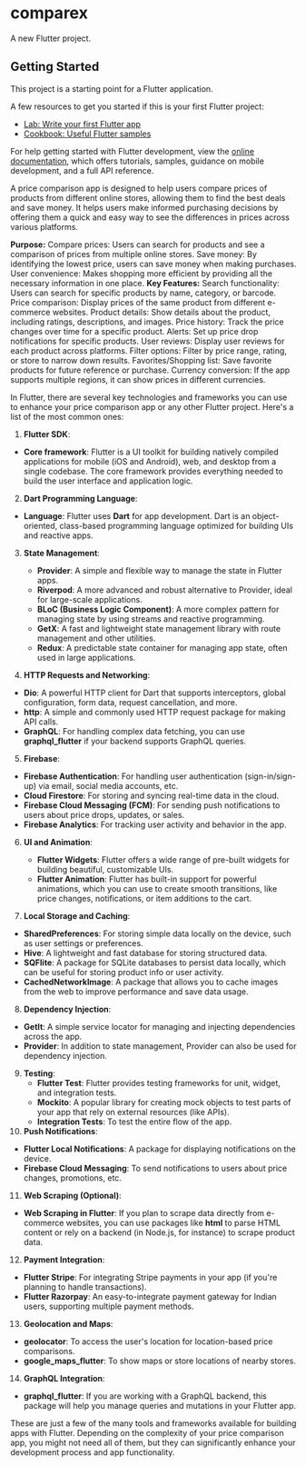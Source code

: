 # comparex

A new Flutter project.

## Getting Started

This project is a starting point for a Flutter application.

A few resources to get you started if this is your first Flutter project:

- [Lab: Write your first Flutter app](https://docs.flutter.dev/get-started/codelab)
- [Cookbook: Useful Flutter samples](https://docs.flutter.dev/cookbook)

For help getting started with Flutter development, view the
[online documentation](https://docs.flutter.dev/), which offers tutorials,
samples, guidance on mobile development, and a full API reference.



A price comparison app is designed to help users compare prices of products from different online stores, allowing them to find the best deals and save money. It helps users make informed purchasing decisions by offering them a quick and easy way to see the differences in prices across various platforms.

**Purpose:**
Compare prices: Users can search for products and see a comparison of prices from multiple online stores.
Save money: By identifying the lowest price, users can save money when making purchases.
User convenience: Makes shopping more efficient by providing all the necessary information in one place.
**Key Features:**
Search functionality: Users can search for specific products by name, category, or barcode.
Price comparison: Display prices of the same product from different e-commerce websites.
Product details: Show details about the product, including ratings, descriptions, and images.
Price history: Track the price changes over time for a specific product.
Alerts: Set up price drop notifications for specific products.
User reviews: Display user reviews for each product across platforms.
Filter options: Filter by price range, rating, or store to narrow down results.
Favorites/Shopping list: Save favorite products for future reference or purchase.
Currency conversion: If the app supports multiple regions, it can show prices in different currencies.

In Flutter, there are several key technologies and frameworks you can use to enhance your price comparison app or any other Flutter project. Here's a list of the most common ones:
 1. **Flutter SDK**:
   - **Core framework**: Flutter is a UI toolkit for building natively compiled applications for mobile (iOS and Android), web, and desktop from a single codebase. The core framework provides everything needed to build the user interface and application logic.

 2. **Dart Programming Language**:
   - **Language**: Flutter uses **Dart** for app development. Dart is an object-oriented, class-based programming language optimized for building UIs and reactive apps.

3. **State Management**:
   - **Provider**: A simple and flexible way to manage the state in Flutter apps.
   - **Riverpod**: A more advanced and robust alternative to Provider, ideal for large-scale applications.
   - **BLoC (Business Logic Component)**: A more complex pattern for managing state by using streams and reactive programming.
   - **GetX**: A fast and lightweight state management library with route management and other utilities.
   - **Redux**: A predictable state container for managing app state, often used in large applications.

 4. **HTTP Requests and Networking**:
   - **Dio**: A powerful HTTP client for Dart that supports interceptors, global configuration, form data, request cancellation, and more.
   - **http**: A simple and commonly used HTTP request package for making API calls.
   - **GraphQL**: For handling complex data fetching, you can use **graphql_flutter** if your backend supports GraphQL queries.

 5. **Firebase**:
   - **Firebase Authentication**: For handling user authentication (sign-in/sign-up) via email, social media accounts, etc.
   - **Cloud Firestore**: For storing and syncing real-time data in the cloud.
   - **Firebase Cloud Messaging (FCM)**: For sending push notifications to users about price drops, updates, or sales.
   - **Firebase Analytics**: For tracking user activity and behavior in the app.

6. **UI and Animation**:
   - **Flutter Widgets**: Flutter offers a wide range of pre-built widgets for building beautiful, customizable UIs.
   - **Flutter Animation**: Flutter has built-in support for powerful animations, which you can use to create smooth transitions, like price changes, notifications, or item additions to the cart.

 7. **Local Storage and Caching**:
   - **SharedPreferences**: For storing simple data locally on the device, such as user settings or preferences.
   - **Hive**: A lightweight and fast database for storing structured data.
   - **SQFlite**: A package for SQLite databases to persist data locally, which can be useful for storing product info or user activity.
   - **CachedNetworkImage**: A package that allows you to cache images from the web to improve performance and save data usage.

 8. **Dependency Injection**:
   - **GetIt**: A simple service locator for managing and injecting dependencies across the app.
   - **Provider**: In addition to state management, Provider can also be used for dependency injection.

9. **Testing**:
   - **Flutter Test**: Flutter provides testing frameworks for unit, widget, and integration tests.
   - **Mockito**: A popular library for creating mock objects to test parts of your app that rely on external resources (like APIs).
   - **Integration Tests**: To test the entire flow of the app.
 10. **Push Notifications**:
   - **Flutter Local Notifications**: A package for displaying notifications on the device.
   - **Firebase Cloud Messaging**: To send notifications to users about price changes, promotions, etc.

 11. **Web Scraping (Optional)**:
   - **Web Scraping in Flutter**: If you plan to scrape data directly from e-commerce websites, you can use packages like **html** to parse HTML content or rely on a backend (in Node.js, for instance) to scrape product data.
 12. **Payment Integration**:
   - **Flutter Stripe**: For integrating Stripe payments in your app (if you're planning to handle transactions).
   - **Flutter Razorpay**: An easy-to-integrate payment gateway for Indian users, supporting multiple payment methods.

13. **Geolocation and Maps**:
   - **geolocator**: To access the user's location for location-based price comparisons.
   - **google_maps_flutter**: To show maps or store locations of nearby stores.

 14. **GraphQL Integration**:
   - **graphql_flutter**: If you are working with a GraphQL backend, this package will help you manage queries and mutations in your Flutter app.

These are just a few of the many tools and frameworks available for building apps with Flutter. Depending on the complexity of your price comparison app, you might not need all of them, but they can significantly enhance your development process and app functionality.

